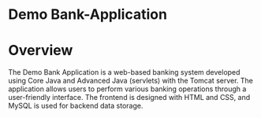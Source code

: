 # Demo Bank-Application

# Overview
The Demo Bank Application is a web-based banking system developed using Core Java and Advanced Java (servlets) with the Tomcat server. The application allows users to perform various banking operations through a user-friendly interface. The frontend is designed with HTML and CSS, and MySQL is used for backend data storage.


